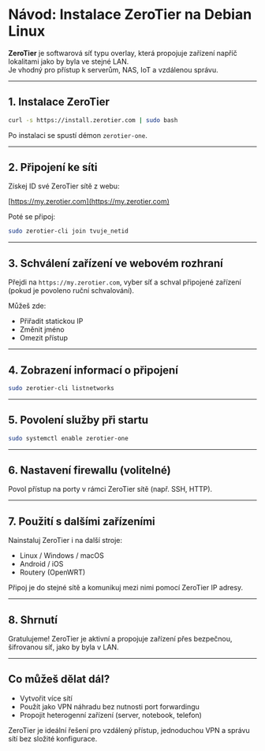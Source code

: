 # Návod: Instalace ZeroTier na Debian Linux

**ZeroTier** je softwarová síť typu overlay, která propojuje zařízení napříč lokalitami jako by byla ve stejné LAN.  
Je vhodný pro přístup k serverům, NAS, IoT a vzdálenou správu.

---

## 1. Instalace ZeroTier

```bash
curl -s https://install.zerotier.com | sudo bash
```

Po instalaci se spustí démon `zerotier-one`.

---

## 2. Připojení ke síti

Získej ID své ZeroTier sítě z webu:

[https://my.zerotier.com](https://my.zerotier.com)

Poté se připoj:

```bash
sudo zerotier-cli join tvuje_netid
```

---

## 3. Schválení zařízení ve webovém rozhraní

Přejdi na `https://my.zerotier.com`, vyber síť a schval připojené zařízení (pokud je povoleno ruční schvalování).

Můžeš zde:

- Přiřadit statickou IP
- Změnit jméno
- Omezit přístup

---

## 4. Zobrazení informací o připojení

```bash
sudo zerotier-cli listnetworks
```

---

## 5. Povolení služby při startu

```bash
sudo systemctl enable zerotier-one
```

---

## 6. Nastavení firewallu (volitelné)

Povol přístup na porty v rámci ZeroTier sítě (např. SSH, HTTP).

---

## 7. Použití s dalšími zařízeními

Nainstaluj ZeroTier i na další stroje:

- Linux / Windows / macOS
- Android / iOS
- Routery (OpenWRT)

Připoj je do stejné sítě a komunikuj mezi nimi pomocí ZeroTier IP adresy.

---

## 8. Shrnutí

Gratulujeme! ZeroTier je aktivní a propojuje zařízení přes bezpečnou, šifrovanou síť, jako by byla v LAN.

---

## Co můžeš dělat dál?

- Vytvořit více sítí
- Použít jako VPN náhradu bez nutnosti port forwardingu
- Propojit heterogenní zařízení (server, notebook, telefon)

ZeroTier je ideální řešení pro vzdálený přístup, jednoduchou VPN a správu sítí bez složité konfigurace.
